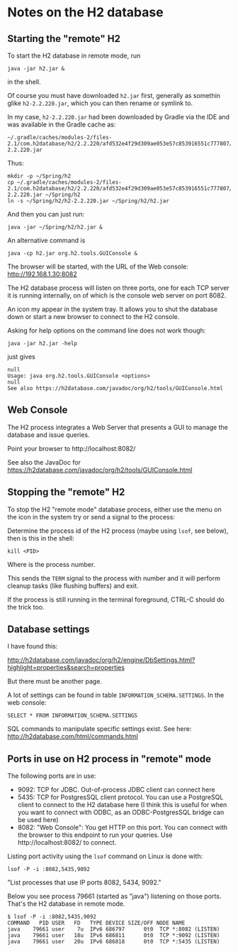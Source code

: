 # Notes on the H2 database

## Starting the "remote" H2

To start the H2 database in remote mode, run 

~~~
java -jar h2.jar &
~~~

in the shell. 

Of course you must have downloaded `h2.jar` first, generally as somethin glike `h2-2.2.220.jar`, which you can then rename or symlink to.

In my case, `h2-2.2.220.jar` had been downloaded by Gradle via the IDE and was available in the Gradle cache as:

~~~
~/.gradle/caches/modules-2/files-2.1/com.h2database/h2/2.2.220/afd532e4f29d309ae053e57c853916551c777807/h2-2.2.220.jar
~~~

Thus:

~~~
mkdir -p ~/Spring/h2
cp ~/.gradle/caches/modules-2/files-2.1/com.h2database/h2/2.2.220/afd532e4f29d309ae053e57c853916551c777807/h2-2.2.220.jar ~/Spring/h2
ln -s ~/Spring/h2/h2-2.2.220.jar ~/Spring/h2/h2.jar
~~~

And then you can just run:

~~~
java -jar ~/Spring/h2/h2.jar &
~~~

An alternative command is

~~~
java -cp h2.jar org.h2.tools.GUIConsole &
~~~

The browser will be started, with the URL of the Web console: http://192.168.1.30:8082

The H2 database process will listen on three ports, one for each TCP server it is running internally, on of which is the console web server on port 8082.

An icon my appear in the system tray. It allows you to shut the database down or start a new browser to connect to the H2 console.

Asking for help options on the command line does not work though:

~~~
java -jar h2.jar -help
~~~

just gives

~~~
null
Usage: java org.h2.tools.GUIConsole <options>
null
See also https://h2database.com/javadoc/org/h2/tools/GUIConsole.html
~~~

## Web Console

The H2 process integrates a Web Server that presents a GUI to manage the database and issue queries.

Point your browser to http://localhost:8082/

See also the JavaDoc for https://h2database.com/javadoc/org/h2/tools/GUIConsole.html

## Stopping the "remote" H2

To stop the H2 "remote mode" database process, either use the menu on the icon in the system try or send a signal to the process:

Determine the process id of the H2 process (maybe using `lsof`, see below), then is this in the shell:

~~~
kill <PID>
~~~

Where <PID> is the process number.

This sends the `TERM` signal to the process with number <PID> and it will perform cleanup tasks (like flushing buffers) and exit.

If the process is still running in the terminal foreground, CTRL-C should do the trick too.

## Database settings

I have found this:

http://h2database.com/javadoc/org/h2/engine/DbSettings.html?highlight=properties&search=properties

But there must be another page.

A lot of settings can be found in table `INFORMATION_SCHEMA.SETTINGS`. In the web console:

~~~
SELECT * FROM INFORMATION_SCHEMA.SETTINGS 
~~~

SQL commands to manipulate specific settings exist. See here: http://h2database.com/html/commands.html

## Ports in use on H2 process in "remote" mode

The following ports are in use:

- 9092: TCP for JDBC. Out-of-process JDBC client can connect here
- 5435: TCP for PostgresSQL client protocol. You can use a PostgreSQL client to connect to the H2 database here (I think this is useful for when you want to connect with ODBC, as an ODBC-PostgresSQL bridge can be used here)
- 8082: "Web Console": You get HTTP on this port. You can connect with the browser to this endpoint to run your queries. Use http://localhost:8082/ to connect.

Listing port activity using the `lsof` command on Linux is done with:

~~~
lsof -P -i :8082,5435,9092
~~~

"List processes that use IP ports 8082, 5434, 9092."

Below you see process 79661 (started as "java") listening on those ports. That's the H2 database in remote mode.

~~~
$ lsof -P -i :8082,5435,9092
COMMAND   PID USER   FD   TYPE DEVICE SIZE/OFF NODE NAME
java    79661 user    7u  IPv6 686797      0t0  TCP *:8082 (LISTEN)
java    79661 user   18u  IPv6 686811      0t0  TCP *:9092 (LISTEN)
java    79661 user   20u  IPv6 686818      0t0  TCP *:5435 (LISTEN)
~~~



